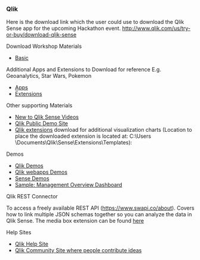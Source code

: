 ### Qlik
Here is the download link which the user could use to download the Qlik Sense app for the upcoming Hackathon event.
http://www.qlik.com/us/try-or-buy/download-qlik-sense

Download Workshop Materials
* [Basic](https://github.com/StEight/Hackathon17/releases/tag/0.10)

Additional Apps and Extensions to Download for reference
E.g. Geoanalytics, Star Wars, Pokemon
* [Apps](https://github.com/StEight/Hackathon17/releases/tag/0.11)
* [Extensions](https://github.com/StEight/Hackathon17/releases/tag/0.12)
 
Other supporting Materials
* [New to Qlik Sense Videos](https://community.qlik.com/docs/DOC-6932)
* [Qlik Public Demo Site](http://sense-demo.qlik.com/)
* [Qlik extensions](http://branch.qlik.com/) download for additional visualization charts (Location to place the downloaded extension is located at: C:\Users \Documents\Qlik\Sense\Extensions\Templates): 

Demos
* [Qlik Demos](http://demos.qlik.com/qliksense)
* [Qlik webapps Demos](http://webapps.qlik.com/#/)
* [Sense Demos](http://sense-demo.qlik.com)
* [Sample: Management Overview Dashboard](http://webapps.qlik.com/CIO/index.html#/management/)

Qlik REST Connector

To access a freely available REST API (https://www.swapi.co/about). Covers how to link multiple JSON schemas together so you can analyze the data in Qlik Sense. The media box extension can be found [here](http://branch.qlik.com/#!/project/57a0b25204177e48f38a8031)

Help Sites
* [Qlik Help Site](http://help.qlik.com/)
* [Qlik Community Site where people contribute ideas](http://community.qlik.com/)
